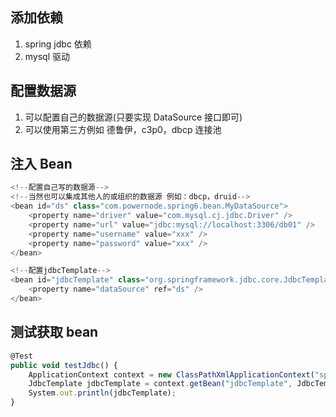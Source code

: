 ## 添加依赖

1. spring jdbc 依赖
2. mysql 驱动

## 配置数据源

1. 可以配置自己的数据源(只要实现 DataSource 接口即可)
2. 可以使用第三方例如 德鲁伊，c3p0，dbcp 连接池

## 注入 Bean

```js
<!--配置自己写的数据源-->
<!--当然也可以集成其他人的或组织的数据源 例如：dbcp，druid-->
<bean id="ds" class="com.powernode.spring6.bean.MyDataSource">
    <property name="driver" value="com.mysql.cj.jdbc.Driver" />
    <property name="url" value="jdbc:mysql://localhost:3306/db01" />
    <property name="username" value="xxx" />
    <property name="password" value="xxx" />
</bean>

<!--配置jdbcTemplate-->
<bean id="jdbcTemplate" class="org.springframework.jdbc.core.JdbcTemplate">
    <property name="dataSource" ref="ds" />
</bean>
```

## 测试获取 bean

```js
@Test
public void testJdbc() {
    ApplicationContext context = new ClassPathXmlApplicationContext("spring.xml");
    JdbcTemplate jdbcTemplate = context.getBean("jdbcTemplate", JdbcTemplate.class);
    System.out.println(jdbcTemplate);
}
```

